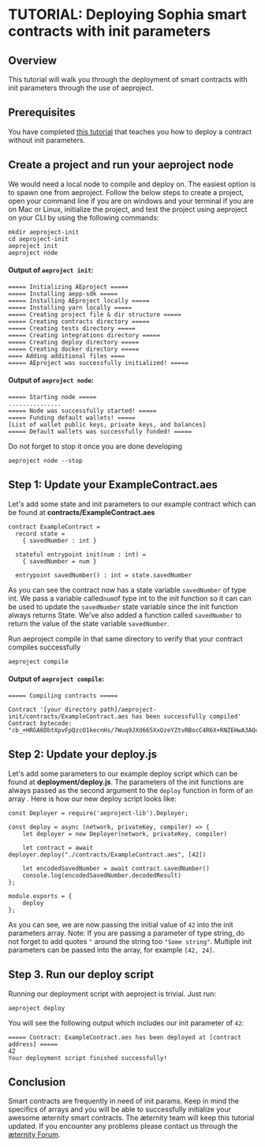 # TUTORIAL: Deploying Sophia smart contracts with init parameters

## Overview

This tutorial will walk you through the deployment of smart contracts with init parameters through the use of aeproject.

## Prerequisites

You have completed [this tutorial](smart-contract-deployment-in-aeproject.md) that teaches you how to deploy a contract without init parameters.

## Create a project and run your aeproject node

We would need a local node to compile and deploy on. The easiest option is to spawn one from aeproject. Follow the below steps to create a project, open your command line if you are on windows and your terminal if you are on  Mac or Linux, initialize the project, and test the project using aeproject on your CLI by using the following commands:

```
mkdir aeproject-init
cd aeproject-init
aeproject init
aeproject node
```

#### Output of `aeproject init`:

```
===== Initializing AEproject =====
===== Installing aepp-sdk =====
===== Installing AEproject locally =====
===== Installing yarn locally =====
===== Creating project file & dir structure =====
===== Creating contracts directory =====
===== Creating tests directory =====
===== Creating integrations directory =====
===== Creating deploy directory =====
===== Creating docker directory =====
==== Adding additional files ====
===== AEproject was successfully initialized! =====
```

#### Output of `aeproject node`:

```
===== Starting node =====
...............
===== Node was successfully started! =====
===== Funding default wallets! =====
[List of wallet public keys, private keys, and balances]
===== Default wallets was successfully funded! =====
```

Do not forget to stop it once you are done developing

```
aeproject node --stop
```

## Step 1: Update your ExampleContract.aes

Let's add some state and init parameters to our example contract which can be found at **contracts/ExampleContract.aes**

```
contract ExampleContract =
  record state =
    { savedNumber : int }

  stateful entrypoint init(num : int) =
    { savedNumber = num }

  entrypoint savedNumber() : int = state.savedNumber
```

As you can see the contract now has a state variable `savedNumber` of type int. We pass a variable called`num`of type int  to the init function so it can can be used to update the `savedNumber` state variable since the init function always returns State. We've also added a function called `savedNumber` to return the value of the state variable `savedNumber`.

Run aeproject compile in that same directory to verify that your contract compiles successfully

```
aeproject compile
```

#### Output of `aeproject compile`:

```
===== Compiling contracts =====

Contract '[your directory path]/aeproject-init/contracts/ExampleContract.aes has been successfully compiled'
Contract bytecode: "cb_+HRGA6DbtXpvFpQzcO1kecnHs/7Wuq9JXd665XxOzeYZtvRBocC4R6X+RNZEHwA3AQc3AAwBACcMAhoCggEDP/7it2wBADcABygsAIIAnS8CEUTWRB8RaW5pdBHit2wBLXNhdmVkTnVtYmVygi8AhTQuMC4wAN6kD9k="
```

## Step 2: Update your deploy.js

Let's add some parameters to our example deploy script which can be found at **deployment/deploy.js**. The parameters of the init functions are always passed as the second argument to the `deploy` function in form of an array . Here is how our new deploy script looks like:

```
const Deployer = require('aeproject-lib').Deployer;

const deploy = async (network, privateKey, compiler) => {
    let deployer = new Deployer(network, privateKey, compiler)

    let contract = await deployer.deploy("./contracts/ExampleContract.aes", [42])

    let encodedSavedNumber = await contract.savedNumber()
    console.log(encodedSavedNumber.decodedResult)
};

module.exports = {
    deploy
};
```

As you can see, we are now passing the initial value of `42` into the init parameters array. Note: If you are passing a parameter of type string, do not forget to add quotes `"` around the string too `"Some string"`. Multiple init parameters can be passed into the array, for example `[42, 24]`.

## Step 3. Run our deploy script

Running our deployment script with aeproject is trivial. Just run:
```
aeproject deploy
```

You will see the following output which includes our init parameter of `42`:

```
===== Contract: ExampleContract.aes has been deployed at [contract address] =====
42
Your deployment script finished successfully!
```

## Conclusion

Smart contracts are frequently in need of init params. Keep in mind the specifics of arrays and you will be able to successfully initialize your awesome æternity smart contracts. The æternity team will keep this tutorial updated. If you encounter any problems please contact us through the [æternity Forum](https://forum.aeternity.com/c/development).

